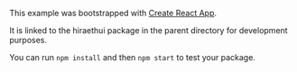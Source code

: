 This example was bootstrapped with [Create React App](https://github.com/facebook/create-react-app).

It is linked to the hiraethui package in the parent directory for development purposes.

You can run `npm install` and then `npm start` to test your package.
